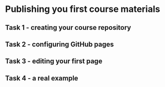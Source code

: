 # Publishing you first course materials

## Task 1 - creating your course repository

## Task 2 - configuring GitHub pages

## Task 3 - editing your first page

## Task 4 - a real example

